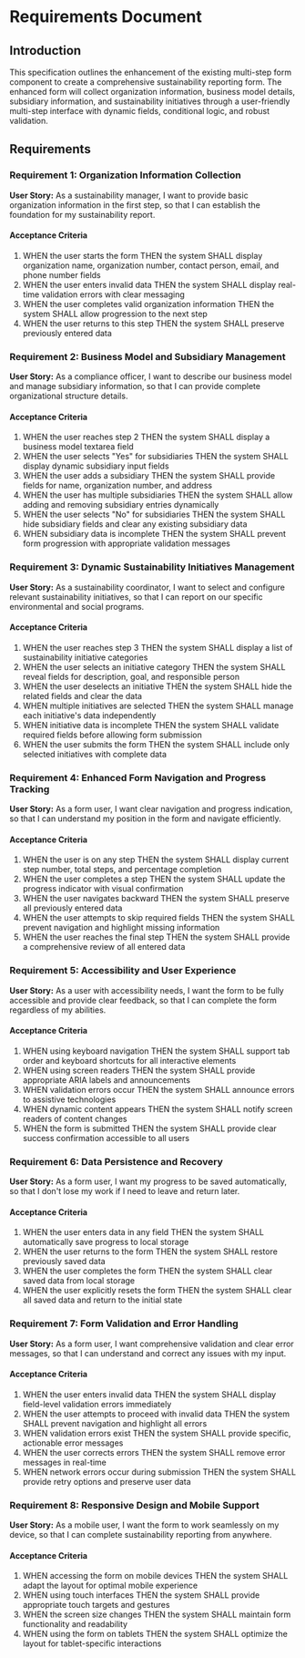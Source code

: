 # Requirements Document

## Introduction

This specification outlines the enhancement of the existing multi-step form component to create a comprehensive sustainability reporting form. The enhanced form will collect organization information, business model details, subsidiary information, and sustainability initiatives through a user-friendly multi-step interface with dynamic fields, conditional logic, and robust validation.

## Requirements

### Requirement 1: Organization Information Collection

**User Story:** As a sustainability manager, I want to provide basic organization information in the first step, so that I can establish the foundation for my sustainability report.

#### Acceptance Criteria

1. WHEN the user starts the form THEN the system SHALL display organization name, organization number, contact person, email, and phone number fields
2. WHEN the user enters invalid data THEN the system SHALL display real-time validation errors with clear messaging
3. WHEN the user completes valid organization information THEN the system SHALL allow progression to the next step
4. WHEN the user returns to this step THEN the system SHALL preserve previously entered data

### Requirement 2: Business Model and Subsidiary Management

**User Story:** As a compliance officer, I want to describe our business model and manage subsidiary information, so that I can provide complete organizational structure details.

#### Acceptance Criteria

1. WHEN the user reaches step 2 THEN the system SHALL display a business model textarea field
2. WHEN the user selects "Yes" for subsidiaries THEN the system SHALL display dynamic subsidiary input fields
3. WHEN the user adds a subsidiary THEN the system SHALL provide fields for name, organization number, and address
4. WHEN the user has multiple subsidiaries THEN the system SHALL allow adding and removing subsidiary entries dynamically
5. WHEN the user selects "No" for subsidiaries THEN the system SHALL hide subsidiary fields and clear any existing subsidiary data
6. WHEN subsidiary data is incomplete THEN the system SHALL prevent form progression with appropriate validation messages

### Requirement 3: Dynamic Sustainability Initiatives Management

**User Story:** As a sustainability coordinator, I want to select and configure relevant sustainability initiatives, so that I can report on our specific environmental and social programs.

#### Acceptance Criteria

1. WHEN the user reaches step 3 THEN the system SHALL display a list of sustainability initiative categories
2. WHEN the user selects an initiative category THEN the system SHALL reveal fields for description, goal, and responsible person
3. WHEN the user deselects an initiative THEN the system SHALL hide the related fields and clear the data
4. WHEN multiple initiatives are selected THEN the system SHALL manage each initiative's data independently
5. WHEN initiative data is incomplete THEN the system SHALL validate required fields before allowing form submission
6. WHEN the user submits the form THEN the system SHALL include only selected initiatives with complete data

### Requirement 4: Enhanced Form Navigation and Progress Tracking

**User Story:** As a form user, I want clear navigation and progress indication, so that I can understand my position in the form and navigate efficiently.

#### Acceptance Criteria

1. WHEN the user is on any step THEN the system SHALL display current step number, total steps, and percentage completion
2. WHEN the user completes a step THEN the system SHALL update the progress indicator with visual confirmation
3. WHEN the user navigates backward THEN the system SHALL preserve all previously entered data
4. WHEN the user attempts to skip required fields THEN the system SHALL prevent navigation and highlight missing information
5. WHEN the user reaches the final step THEN the system SHALL provide a comprehensive review of all entered data

### Requirement 5: Accessibility and User Experience

**User Story:** As a user with accessibility needs, I want the form to be fully accessible and provide clear feedback, so that I can complete the form regardless of my abilities.

#### Acceptance Criteria

1. WHEN using keyboard navigation THEN the system SHALL support tab order and keyboard shortcuts for all interactive elements
2. WHEN using screen readers THEN the system SHALL provide appropriate ARIA labels and announcements
3. WHEN validation errors occur THEN the system SHALL announce errors to assistive technologies
4. WHEN dynamic content appears THEN the system SHALL notify screen readers of content changes
5. WHEN the form is submitted THEN the system SHALL provide clear success confirmation accessible to all users

### Requirement 6: Data Persistence and Recovery

**User Story:** As a form user, I want my progress to be saved automatically, so that I don't lose my work if I need to leave and return later.

#### Acceptance Criteria

1. WHEN the user enters data in any field THEN the system SHALL automatically save progress to local storage
2. WHEN the user returns to the form THEN the system SHALL restore previously saved data
3. WHEN the user completes the form THEN the system SHALL clear saved data from local storage
4. WHEN the user explicitly resets the form THEN the system SHALL clear all saved data and return to the initial state

### Requirement 7: Form Validation and Error Handling

**User Story:** As a form user, I want comprehensive validation and clear error messages, so that I can understand and correct any issues with my input.

#### Acceptance Criteria

1. WHEN the user enters invalid data THEN the system SHALL display field-level validation errors immediately
2. WHEN the user attempts to proceed with invalid data THEN the system SHALL prevent navigation and highlight all errors
3. WHEN validation errors exist THEN the system SHALL provide specific, actionable error messages
4. WHEN the user corrects errors THEN the system SHALL remove error messages in real-time
5. WHEN network errors occur during submission THEN the system SHALL provide retry options and preserve user data

### Requirement 8: Responsive Design and Mobile Support

**User Story:** As a mobile user, I want the form to work seamlessly on my device, so that I can complete sustainability reporting from anywhere.

#### Acceptance Criteria

1. WHEN accessing the form on mobile devices THEN the system SHALL adapt the layout for optimal mobile experience
2. WHEN using touch interfaces THEN the system SHALL provide appropriate touch targets and gestures
3. WHEN the screen size changes THEN the system SHALL maintain form functionality and readability
4. WHEN using the form on tablets THEN the system SHALL optimize the layout for tablet-specific interactions